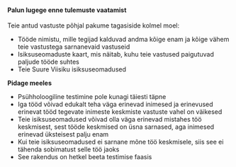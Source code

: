 #### Palun lugege enne tulemuste vaatamist

Teie antud vastuste põhjal pakume tagasiside kolmel moel:

- Tööde nimistu, mille tegijad kalduvad andma kõige enam ja kõige vähem teie vastustega sarnanevaid vastuseid
- Isiksuseomaduste kaart, mis näitab, kuhu teie vastused paigutuvad paljude tööde suhtes
- Teie Suure Viisiku isiksuseomadused

**Pidage meeles**

- Psühholoogiline testimine pole kunagi täiesti täpne
- Iga tööd võivad edukalt teha väga erinevad inimesed ja erinevused erinevat tööd tegevate inimeste keskmiste vastuste vahel on väikesed
- Teie isiksuseomadused võivad olla väga erinevad mistahes töö keskmisest, sest tööde keskmised on üsna sarnased, aga inimesed erinevad üksteisest palju enam
- Kui teie isiksuseomadused ei sarnane mõne töö keskmisele, siis see ei tähenda sobimatust selle töö jaoks
- See rakendus on hetkel beeta testimise faasis
